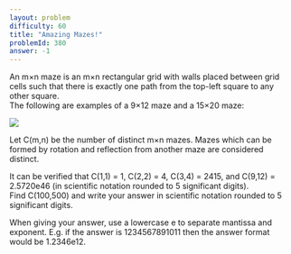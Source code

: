 ```yaml
---
layout: problem
difficulty: 60
title: "Amazing Mazes!"
problemId: 380
answer: -1
---
```

 An m×n maze is an m×n rectangular grid with walls placed between grid cells such that there is exactly one path from the top-left square to any other square.   
The following are examples of a 9×12 maze and a 15×20 maze:

![](project/images/p380_mazes.gif)

 Let C(m,n) be the number of distinct m×n mazes. Mazes which can be formed by rotation and reflection from another maze are considered distinct.

 It can be verified that C(1,1) = 1, C(2,2) = 4, C(3,4) = 2415, and C(9,12) = 2.5720e46 (in scientific notation rounded to 5 significant digits).  
 Find C(100,500) and write your answer in scientific notation rounded to 5 significant digits.

 When giving your answer, use a lowercase e to separate mantissa and exponent. E.g. if the answer is 1234567891011 then the answer format would be 1.2346e12.